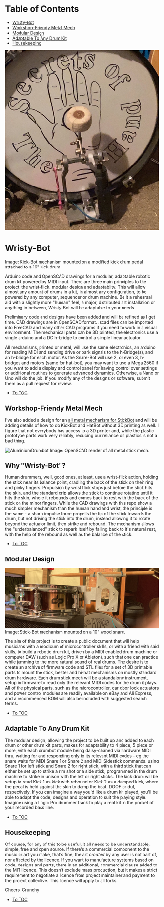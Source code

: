 # Table of Contents
  * [Wristy-Bot](#wristy-bot)
  * [Workshop-Friendy Metal Mech](#Workshop-Friendy-Metal-Mech)
  * [Modular Design](#modular-design)
  * [Adaptable To Any Drum Kit](#adaptable-to-any-drum-kit)
  * [Housekeeping](#housekeeping)

![Kick-Bot mechanism mounted on a modified kick drum pedal attached to a 16" kick drum](./img/IMG_6734.JPG)
# Wristy-Bot
Image: Kick-Bot mechanism mounted on a modified kick drum pedal attached to a 16" kick drum.
 
Arduino code and OpenSCAD drawings for a modular, adaptable robotic drum kit powered by MIDI input. There are three main principles to the project, the wrist-flick, modular design and adaptablity. This will allow almost any amount of drums in a kit, in almost any configuration, to be powered by any computer, sequencer or drum machine. Be it a rehearsal aid with a slightly more "human" feel, a major, distributed art installation or anything in between, Wristy-Bot will be adaptable to your needs.

Preliminary code and designs have been added and will be refined as I get time. CAD drawings are in OpenSCAD format. .scad files can be imported into FreeCAD and many other CAD programs if you need to work in a visual environment. The mechanical parts can be 3D printed, the electronics use a single arduino and a DC h-bridge to control a simple linear actuator.

All mechanisms, printed or metal, will use the same electronics, an arduino for reading MIDI and sending drive or park signals to the h-Bridge(s), and an h-bridge for each motor. As the Snare-Bot will use 2, or even 3, h-bridges and motors (same for hat-bot), you may want to use a Mega 2560 if you want to add a display and control panel for having control over settings or additional routines to generate advanced dynamics. Otherwise, a Nano or Uno will do the job. If you modify any of the designs or software, submit them as a pull request for review.

  * [To TOC](./)

## Workshop-Friendy Metal Mech

I've also added a design for an [all metal mechanism for StickBot](https://github.com/crunchysteve/Wristy-Bot/blob/main/Mechanisms/MetalHardware/README.md) and will be adding details of how to do KickBot and HatBot without 3D printing as well. I figure that not everybody has access to a 3D printer and, while the plastic prototype parts work very reliably, reducing our reliance on plastics is not a bad thing.

![AluminiumDrumbot](https://github.com/crunchysteve/Wristy-Bot/assets/46626696/fd0eea31-9f6e-4f39-96f4-f761d27349f3)
Image: OpenSCAD render of all metal stick mech.

## Why "Wristy-Bot"?
Human drummers, well, good ones, at least, use a wrist-flick action, holding the stick near its balance point, cradling the back of the stick on their ring and pinky fingers. Propulsion by wrist flick stops just before the stick hits the skin, and the standard grip allows the stick to continue rotating until it hits the skin, where it rebounds and comes back to rest with the back of the stick on the minor fingers. While the CAD drawings with this repo show a much simpler mechanism than the human hand and wrist, the principle is the same - a sharp impulse force propells the tip of the stick towards the drum, but not driving the stick into the drum, instead allowing it to rotate beyond the actuator limit, then strike and rebound. The mechanism allows the "underbalanced" stick to repark itself by falling back to it's natural rest, with the help of the rebound as well as the balance of the stick.

  * [To TOC](./)

## Modular Design
![Stick-Bot mechanism mounted on a 10" wood snare.](./img/IMG_6785.JPG)
Image: Stick-Bot mechanism mounted on a 10" wood snare.

The aim of this project is to create a public document that will help musicians with a modicum of microcontroller skills, or with a friend with said skills, to build a robotic drum kit, driven by a MIDI enabled drum machine or computer DAW (such as Logic Pro X or Ableton), such that one can practice while jamming to the more natural sound of real drums. The desire is to create an archive of firmware code and STL files for a set of 3D printable parts to mount the stick, beater and hi-hat mechanisms on mostly standard drum hardware. Each drum stick mech will be a standalone instrument, setup in firmware to read only the relevant MIDI codes for the drum it plays. All of the physical parts, such as the microcontroller, car door lock actuators and power control modules are readily available on eBay and Ali Express, and a recommended BOM will also be included with suggested search terms.

  * [To TOC](./)


## Adaptable To Any Drum Kit
The modular design, allowing the project to be built up and added to each drum or other drum kit parts, makes for adaptability to 4 piece, 5 piece or more, with each drumbot module being daisy-chaned via hardware MIDI thru, waiting for and responding only to its relevant MIDI codes - eg the snare waits for MIDI Snare 1 or Snare 2 and MIDI Sidestick commands, using Snare 1 for left stick and Snare 2 for right stick, with a third stick that can either be set up to strike a rim shot or a side stick, programmed in the drum machine to strike in unison with the left or right sticks. The kick drum will be setup to read Kick 1 as kick with rebound or Kick 2 as a damped kick, where the pedal is held against the skin to damp the beat. DOOF or duf, respectively. If you can imagine a way you'd like a drum kit played, you'll be able to adapt the code, designs and operation to suit the playing style. Imagine using a Logic Pro drummer track to play a real kit in the pocket of your recorded bass line.

  * [To TOC](./)

## Housekeeping
Of course, for any of this to be useful, it all needs to be understandable, simple, free and open source. If there's a commercial component to the music or art you make, that's fine, the art *created* by any user is not part of, nor affected by the licence. If you want to manufacture systems based on code, designs and parts, there is an additional, commercial clause added to the MIT licence. This doesn't exclude mass production, but it makes a strict requirement to negotiate a licence from project maintainer and payment to the project collective. This licence will apply to all forks.

Cheers,
Crunchy

  * [To TOC](./)
